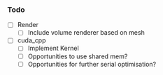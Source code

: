 ### Todo
- [ ] Render
  - [ ] Include volume renderer based on mesh
- [ ] cuda_cpp
  - [ ] Implement Kernel
  - [ ] Opportunities to use shared mem?
  - [ ] Opportunities for further serial optimisation?

